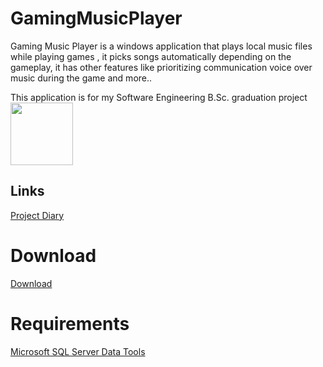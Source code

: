 # GamingMusicPlayer
Gaming Music Player is a windows application that plays local music files while playing games , it picks songs automatically depending on the gameplay, it has other features like prioritizing communication voice over music during the game and more..

This application is for my Software Engineering B.Sc. graduation project  
<img src="https://i.imgur.com/brXAnK3.png" width="100"/>  
## Links
[Project Diary](https://github.com/alkerr/GamingMusicPlayer/wiki/Project-Diary)

# Download
<!-- Place this tag where you want the button to render. -->
<a class="github-button" href="https://github.com/alkerr/GamingMusicPlayer/releases/download/v1.0/GMPlayer.zip" data-icon="octicon-cloud-download" aria-label="Download alkerr/GamingMusicPlayer on GitHub">Download</a>

# Requirements
[Microsoft SQL Server Data Tools](https://docs.microsoft.com/en-us/sql/ssdt/download-sql-server-data-tools-ssdt?view=sql-server-2017#ssdt-for-vs-2017-standalone-installer)
